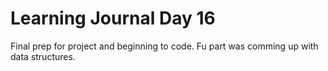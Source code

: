 # Learning Journal Day 16

Final prep for project and beginning to code. Fu part was comming up with data structures.